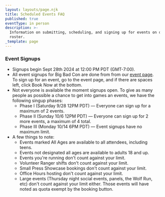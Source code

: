 ```yaml
---
layout: layouts/page.njk
title: Scheduled Events FAQ
published: true
eventType: in person
description: >-
  Information on submitting, scheduling, and signing up for events on our
  roster.
_template: page
---
```


<!-- ### Submitting and Scheduling Events

Our scheduled RPGs, LARPs, board games, panels, and workshops are the core of Big Bad Con!

* Games and events can be submitted here (https://www.bigbadcon.com/run-an-event/) until 7/31. Attendees who sign up for any combination of 8+ hours of running events, GMing in Games on Demand, or volunteer shifts get a free 4-day badge to attend the con.
* After an event is submitted, our coordinators will review it (usually within two weeks) and follow up the the GM, facilitator, or speaker with any questions we have or requests for changes if needed.
* Once an event is approved, it will appear on our schedule [here](https://www.bigbadcon.com/events/).
* After submissions close, our event coordinators will schedule all the events, confirm them with the GMs, facilitators and speakers, and then publish the event times and locations!
-->

### Event Signups

* Signups begin Sept 28th 2024 at 12:00 PM PDT (GMT-7:00).
* All event signups for Big Bad Con are done from from our [event page](https://www.bigbadcon.com/events/). To sign up for an event, go to the event page, and if there are spaces left, click Book Now at the bottom.
* Not everyone is available the moment signups open. To give as many people as possible a chance to get into games an events, we have the following singup phases:
  * Phase I (Saturday 9/28 12PM PDT) — Everyone can sign up for a maximum of 2 events.
  * Phase II (Sunday 10/6 12PM PDT) — Everyone can sign up for 2 more events, a maximum of 4 total.
  * Phase III (Monday 10/14 6PM PDT) — Event signups have no maximum limit.
* A few things to note:
  * Events marked All Ages are available to all attendees, including teens.
  * Events not designated all ages are available to adults 18 and up.
  * Events you're running don't count against your limit.
  * Volunteer Ranger shifts don't count against your limit.
  * Small Press Showcase bookings don't count against your limit.
  * Office Hours hosting don't count against your limit.
  * Large events (Thursday night social events, panels, the Wolf Run, etc) don't count against your limit either. Those events will have noted as quota exempt by the booking button.
